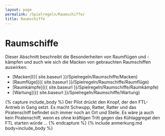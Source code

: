 ```yaml
---
layout: page
permalink: /Spielregeln/Raumschiffe/
title: Raumschiffe
---
```


# Raumschiffe

Dieser Abschnitt beschreibt die Besonderheiten von Raumflügen und -kämpfen und auch wie sich die Macken von gebrauchten Raumschiffen auswirken.

- [Macken]({{ site.baseurl }}/Spielregeln/Raumschiffe/Macken)
- [Raumflüge]({{ site.baseurl }}/Spielregeln/Raumschiffe/Raumflüge)
- [Raumkämpfe]({{ site.baseurl }}/Spielregeln/Raumschiffe/Raumkämpfe)
- [Wartung]({{ site.baseurl }}/Spielregeln/Raumschiffe/Wartung)

{% capture include_body %}
Der Pilot drückt den Knopf, der den FTL-Antrieb in Gang setzt. Es macht Schwupp, Ratter, Ratter und das Piratenschiff befindet sich immer noch an Ort und Stelle. Es wäre ja auch kein Piratenschiff, wenn es ohne kräftigen Tritt gegen das Kühlaggregat den FTL starten würde …
{% endcapture %}
{% include anmerkung.md body=include_body %}
